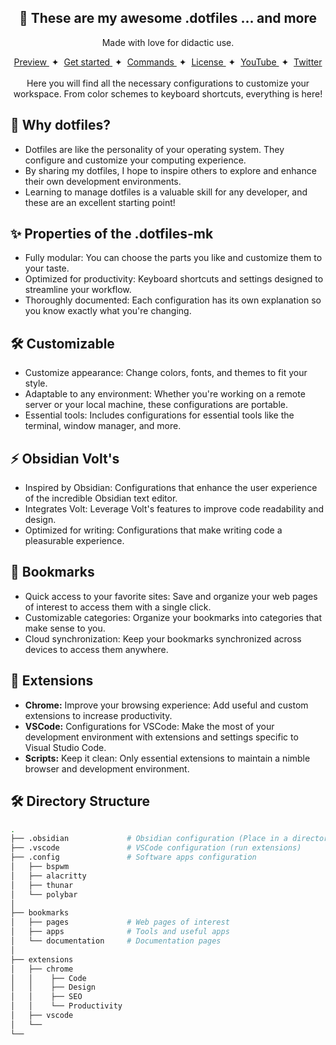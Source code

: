 <div align="center">
  <h2>
   🎨 These are my awesome .dotfiles ... and more
  </h2>
  <p>Made with love for didactic use.</p>
</div>

<div align="center">
    <a href="https://esland-web.vercel.app" target="_blank">
        Preview
    </a>
    <span>&nbsp;✦&nbsp;</span>
    <a href="#-getting-started">
        Get started
    </a>
    <span>&nbsp;✦&nbsp;</span>
    <a href="#-commands">
        Commands
    </a>
    <span>&nbsp;✦&nbsp;</span>
    <a href="#-license">
        License
    </a>
    <span>&nbsp;✦&nbsp;</span>
    <a href="https://www.youtube.com/c/midudev">
        YouTube
    </a>
    <span>&nbsp;✦&nbsp;</span>
    <a href="https://twitter.com/midudev">
        Twitter
    </a>
  <br>
  <br>
  Here you will find all the necessary configurations to customize your workspace. From color schemes to keyboard shortcuts, everything is here!
</div>

## 🤔 Why dotfiles?

- Dotfiles are like the personality of your operating system. They configure and customize your computing experience.
- By sharing my dotfiles, I hope to inspire others to explore and enhance their own development environments.
- Learning to manage dotfiles is a valuable skill for any developer, and these are an excellent starting point!

## ✨ Properties of the .dotfiles-mk

- Fully modular: You can choose the parts you like and customize them to your taste.
- Optimized for productivity: Keyboard shortcuts and settings designed to streamline your workflow.
- Thoroughly documented: Each configuration has its own explanation so you know exactly what you're changing.

## 🛠️ Customizable

- Customize appearance: Change colors, fonts, and themes to fit your style.
- Adaptable to any environment: Whether you're working on a remote server or your local machine, these configurations are portable.
- Essential tools: Includes configurations for essential tools like the terminal, window manager, and more.

## ⚡ Obsidian Volt's 

- Inspired by Obsidian: Configurations that enhance the user experience of the incredible Obsidian text editor.
- Integrates Volt: Leverage Volt's features to improve code readability and design.
- Optimized for writing: Configurations that make writing code a pleasurable experience.

## 🔖 Bookmarks

- Quick access to your favorite sites: Save and organize your web pages of interest to access them with a single click.
- Customizable categories: Organize your bookmarks into categories that make sense to you.
- Cloud synchronization: Keep your bookmarks synchronized across devices to access them anywhere.

## 🚀 Extensions

- **Chrome:** Improve your browsing experience: Add useful and custom extensions to increase productivity.
- **VSCode:** Configurations for VSCode: Make the most of your development environment with extensions and settings specific to Visual Studio Code.
- **Scripts:** Keep it clean: Only essential extensions to maintain a nimble browser and development environment.

## 🛠️ Directory Structure

```bash
.
├── .obsidian             # Obsidian configuration (Place in a directory and open with Obsidian like Volt)
├── .vscode               # VSCode configuration (run extensions)
├── .config               # Software apps configuration
│   ├── bspwm
│   ├── alacritty
│   ├── thunar
│   └── polybar
│   
├── bookmarks
│   ├── pages             # Web pages of interest
│   ├── apps              # Tools and useful apps
│   └── documentation     # Documentation pages 
│
├── extensions
│   ├── chrome
│   │    ├── Code
│   │    ├── Design
│   │    ├── SEO
│   │    └── Productivity
│   ├── vscode
│   └── 
└──
```

